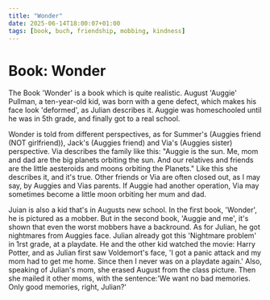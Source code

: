 ```yaml
---
title: "Wonder"
date: 2025-06-14T18:00:07+01:00
tags: [book, buch, friendship, mobbing, kindness]
---
```


# Book: Wonder

The Book 'Wonder' is a book which is quite realistic. August 'Auggie' Pullman, a ten-year-old kid, was born with a gene defect, which makes his face look 'deformed', as Julian describes it.
Auggie was homeschooled until he was in 5th grade, and finally got to a real school.

Wonder is told from different perspectives, as for Summer's (Auggies friend (NOT girlfriend)), Jack's (Auggies friend) and Via's (Auggies sister) perspective.
Via describes the family like this: "Auggie is the sun. Me, mom and dad are the big planets orbiting the sun. And our relatives and friends are the little aesteroids and moons orbiting the
Planets." Like this she describes it, and it's true. Other friends or Via are often closed out, as I may say, by Auggies and Vias parents. If Auggie had another operation, Via may sometimes 
become a little moon orbiting her mum and dad.

Juian is also a kid that's in Augusts new school. In the first book, 'Wonder', he is pictured as a mobber. 
But in the second book, 'Auggie and me', it's shown that even the worst mobbers have a backround. As for Julian, he got nightmares from Auggies face.
Julian already got this 'Nightmare problem' in 1rst grade, at a playdate. He and the other kid watched the movie: Harry Potter, and as Julian first saw Voldemort's face, 'I got a panic attack and my mom had to
get me home. Since then I never was on a playdate again.' Also, speaking of Julian's mom, she erased August from the class picture. Then she mailed it other moms, with the sentence:'We want no bad memories. Only good memories, right, Julian?'
